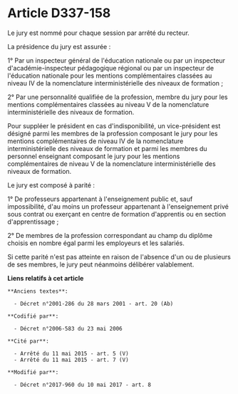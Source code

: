# Article D337-158

Le jury est nommé pour chaque session par arrêté du recteur. 

La présidence du jury est assurée : 

1° Par un inspecteur général de l'éducation nationale ou par un inspecteur d'académie-inspecteur pédagogique régional ou par
un inspecteur de l'éducation nationale pour les mentions complémentaires classées au niveau IV de la nomenclature
interministérielle des niveaux de formation ; 

2° Par      une personnalité qualifiée de la profession, membre du jury pour les mentions complémentaires classées au niveau
V de la nomenclature interministérielle des niveaux de formation. 

Pour suppléer le président en cas d'indisponibilité, un vice-président est désigné parmi les membres de la profession
composant le jury pour les mentions complémentaires de niveau IV de la nomenclature interministérielle des niveaux de
formation et parmi les membres du personnel enseignant composant le jury pour les mentions complémentaires de niveau V de la
nomenclature interministérielle des niveaux de formation. 

Le jury est composé à parité : 

1° De professeurs appartenant à l'enseignement public et, sauf impossibilité, d'au moins un professeur appartenant à
l'enseignement privé sous contrat ou exerçant en centre de formation d'apprentis ou en section d'apprentissage ; 

2° De membres de la profession correspondant au champ du diplôme choisis en nombre égal parmi les employeurs et les
salariés. 

Si cette parité n'est pas atteinte en raison de l'absence d'un ou de plusieurs de ses membres, le jury peut néanmoins
délibérer valablement.

**Liens relatifs à cet article**

	**Anciens textes**:

	  - Décret n°2001-286 du 28 mars 2001 - art. 20 (Ab)

	**Codifié par**:

	  - Décret n°2006-583 du 23 mai 2006

	**Cité par**:

	  - Arrêté du 11 mai 2015 - art. 5 (V)
	  - Arrêté du 11 mai 2015 - art. 7 (V)

	**Modifié par**:

	  - Décret n°2017-960 du 10 mai 2017 - art. 8

